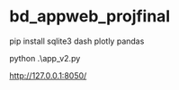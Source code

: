 # bd_appweb_projfinal

pip install sqlite3 dash plotly pandas

python .\app_v2.py 

http://127.0.0.1:8050/
